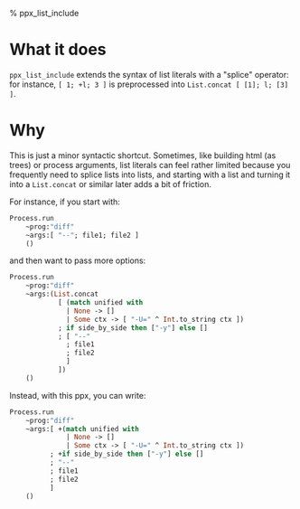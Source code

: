 % ppx\_list\_include

# What it does

`ppx_list_include` extends the syntax of list literals with a "splice" operator:
for instance, `[ 1; +l; 3 ]` is preprocessed into `List.concat [ [1]; l; [3] ]`.

# Why

This is just a minor syntactic shortcut. Sometimes, like building html (as trees) or
process arguments, list literals can feel rather limited because you frequently need to
splice lists into lists, and starting with a list and turning it into a `List.concat`
or similar later adds a bit of friction.

For instance, if you start with:

```ocaml
Process.run
    ~prog:"diff"
    ~args:[ "--"; file1; file2 ]
    ()
```

and then want to pass more options:

```ocaml
Process.run
    ~prog:"diff"
    ~args:(List.concat
            [ (match unified with
              | None -> []
              | Some ctx -> [ "-U=" ^ Int.to_string ctx ])
            ; if side_by_side then ["-y"] else []
            ; [ "--"
              ; file1
              ; file2
              ]
            ])
    ()
```

Instead, with this ppx, you can write:

```ocaml
Process.run
    ~prog:"diff"
    ~args:[ +(match unified with
              | None -> []
              | Some ctx -> [ "-U=" ^ Int.to_string ctx ])
          ; +if side_by_side then ["-y"] else []
          ; "--"
          ; file1
          ; file2
          ]
    ()
```
